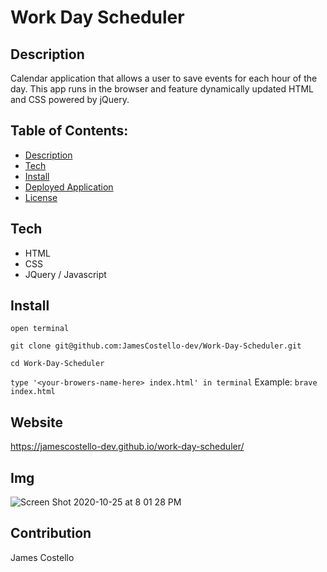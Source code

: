 # Work Day Scheduler

## Description
Calendar application that allows a user to save events for each hour of the day. This app runs in the browser and feature dynamically updated HTML and CSS powered by jQuery.

## Table of Contents:

- [Description](#description)
- [Tech](#tech)
- [Install](#install)
- [Deployed Application](#deployed-application)
- [License](#license)

## Tech
* HTML
* CSS
* JQuery / Javascript

## Install

`open terminal`

`git clone git@github.com:JamesCostello-dev/Work-Day-Scheduler.git`

`cd Work-Day-Scheduler`

`type '<your-browers-name-here> index.html' in terminal` Example: `brave index.html`

## Website
https://jamescostello-dev.github.io/work-day-scheduler/

## Img
![Screen Shot 2020-10-25 at 8 01 28 PM](https://user-images.githubusercontent.com/28774706/97129751-eab17480-16fc-11eb-9af0-dc05fe81b39f.png)

## Contribution 
James Costello

